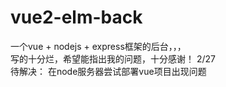 # vue2-elm-back
 一个vue + nodejs + express框架的后台，，，  
 写的十分烂，希望能指出我的问题，十分感谢！ 
 2/27   
 待解决：
 在node服务器尝试部署vue项目出现问题
